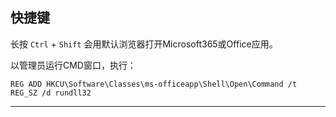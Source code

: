 ## 快捷键

长按 `Ctrl` + `Shift` 会用默认浏览器打开Microsoft365或Office应用。

以管理员运行CMD窗口，执行：

```shell
REG ADD HKCU\Software\Classes\ms-officeapp\Shell\Open\Command /t REG_SZ /d rundll32
```

---

